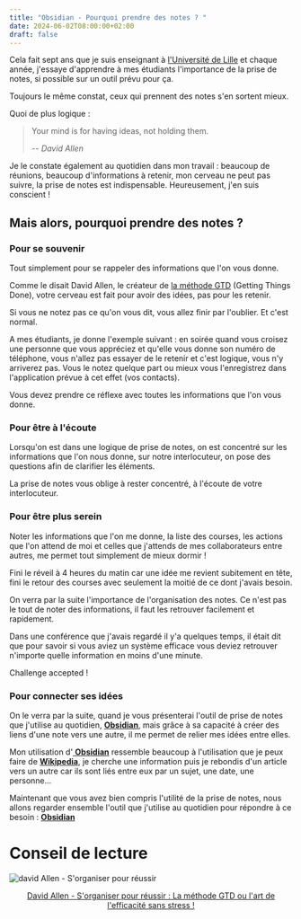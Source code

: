 ```yaml
---
title: "Obsidian - Pourquoi prendre des notes ? "
date: 2024-06-02T08:00:00+02:00
draft: false
---
```

Cela fait sept ans que je suis enseignant à <a target="_blank" href="https://www.univ-lille.fr/">l'Université de Lille</a> et chaque année, j'essaye d'apprendre à mes étudiants l'importance de la prise de notes, si possible sur un outil prévu pour ça.

Toujours le même constat, ceux qui prennent des notes s'en sortent mieux. 

Quoi de plus logique : 

> Your mind is for having ideas, not holding them.
>
> -- *David Allen*

Je le constate également au quotidien dans mon travail : beaucoup de réunions, beaucoup d'informations à retenir, mon cerveau ne peut pas suivre, la prise de notes est indispensable. Heureusement, j'en suis conscient !

## Mais alors, pourquoi prendre des notes ? 

### Pour se souvenir
Tout simplement pour se rappeler des informations que l'on vous donne. 

Comme le disait David Allen, le créateur de <a target="_blank" href="https://amzn.to/4bKmoWQ">la méthode GTD</a> (Getting Things Done), votre cerveau est fait pour avoir des idées, pas pour les retenir.

Si vous ne notez pas ce qu'on vous dit, vous allez finir par l'oublier. Et c'est normal.

A mes étudiants, je donne l'exemple suivant : en soirée quand vous croisez une personne que vous appréciez et qu'elle vous donne son numéro de téléphone, vous n'allez pas essayer de le retenir et c'est logique, vous n'y arriverez pas. Vous le notez quelque part ou mieux vous l'enregistrez dans l'application prévue à cet effet (vos contacts).

Vous devez prendre ce réflexe avec toutes les informations que l'on vous donne. 


### Pour être à l'écoute
Lorsqu'on est dans une logique de prise de notes, on est concentré sur les informations que l'on nous donne, sur notre interlocuteur, on pose des questions afin de clarifier les éléments.

La prise de notes vous oblige à rester concentré, à l'écoute de votre interlocuteur. 


### Pour être plus serein
Noter les informations que l'on me donne, la liste des courses, les actions que l'on attend de moi et celles que j'attends de mes collaborateurs entre autres, me permet tout simplement de mieux dormir !

Fini le réveil à 4 heures du matin car une idée me revient subitement en tête, fini le retour des courses avec seulement la moitié de ce dont j'avais besoin.

On verra par la suite l'importance de l'organisation des notes. Ce n'est pas le tout de noter des informations, il faut les retrouver facilement et rapidement.

Dans une conférence que j'avais regardé il y'a quelques temps, il était dit que pour savoir si vous aviez un système efficace vous deviez retrouver n'importe quelle information en moins d'une minute.

Challenge accepted !


### Pour connecter ses idées
On le verra par la suite, quand je vous présenterai l'outil de prise de notes que j'utilise au quotidien, <a target="_blank" href="https://obsidian.md/">**Obsidian**</a>, mais grâce à sa capacité à créer des liens d'une note vers une autre, il me permet de relier mes idées entre elles.

Mon utilisation d'<a target="_blank" href="https://obsidian.md/"> **Obsidian**</a> ressemble beaucoup à l'utilisation que je peux faire de <a target="_blank" href="https://fr.wikipedia.org/wiki/Wikip%C3%A9dia:Accueil_principal"> **Wikipedia**</a>, je cherche une information puis je rebondis d'un article vers un autre car ils sont liés entre eux par un sujet, une date, une personne...


Maintenant que vous avez bien compris l'utilité de la prise de notes, nous allons regarder ensemble l'outil que j'utilise au quotidien pour répondre à ce besoin : <a target="_blank" href="https://obsidian.md/">**Obsidian**</a>


# Conseil de lecture
![david Allen - S'organiser pour réussir](/images/Pasted_image_20240602184529.jpg)
<center><a target="_blank" href="https://amzn.to/4bKmoWQ">David Allen - S'organiser pour réussir : La méthode GTD ou l'art de l'efficacité sans stress !</a></center>

